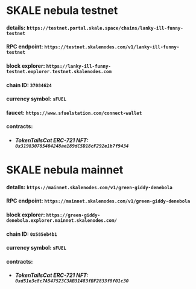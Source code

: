 # SKALE nebula testnet
#### details: `https://testnet.portal.skale.space/chains/lanky-ill-funny-testnet`
#### RPC endpoint: `https://testnet.skalenodes.com/v1/lanky-ill-funny-testnet`
#### block explorer: `https://lanky-ill-funny-testnet.explorer.testnet.skalenodes.com`
#### chain ID: `37084624`
#### currency symbol: `sFUEL`
#### faucet: `https://www.sfuelstation.com/connect-wallet`
#### contracts:
- ##### TokenTailsCat ERC-721 NFT: `0x319830785404248ae189dC5D18cF292e1b7f9434`

# SKALE nebula mainnet
#### details: `https://mainnet.skalenodes.com/v1/green-giddy-denebola`
#### RPC endpoint: `https://mainnet.skalenodes.com/v1/green-giddy-denebola`
#### block explorer: `https://green-giddy-denebola.explorer.mainnet.skalenodes.com/`
#### chain ID: `0x585eb4b1`
#### currency symbol: `sFUEL`
#### contracts:
- ##### TokenTailsCat ERC-721 NFT: `0xd51e3c8c7A547523C3AB31483fBF2833f8f01c30`
